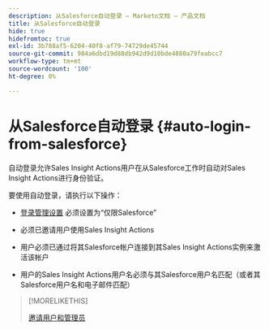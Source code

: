 ```yaml
---
description: 从Salesforce自动登录 — Marketo文档 — 产品文档
title: 从Salesforce自动登录
hide: true
hidefromtoc: true
exl-id: 3b788af5-6204-40f8-af79-74729de45744
source-git-commit: 984a6dbd19d88db942d9d10bde4880a79feabcc7
workflow-type: tm+mt
source-wordcount: '100'
ht-degree: 0%

---
```


# 从Salesforce自动登录 {#auto-login-from-salesforce}

自动登录允许Sales Insight Actions用户在从Salesforce工作时自动对Sales Insight Actions进行身份验证。

要使用自动登录，请执行以下操作：

* [登录管理设置](/help/marketo/product-docs/marketo-sales-insight/actions/admin/login-management-settings.md) 必须设置为“仅限Salesforce”

* 必须已邀请用户使用Sales Insight Actions

* 用户必须已通过将其Salesforce帐户连接到其Sales Insight Actions实例来激活该帐户

* 用户的Sales Insight Actions用户名必须与其Salesforce用户名匹配（或者其Salesforce用户名和电子邮件匹配）

>[!MORELIKETHIS]
>
>[邀请用户和管理员](/help/marketo/product-docs/marketo-sales-insight/actions/admin/invite-users-and-admins.md)
